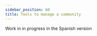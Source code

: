 ```yaml
---
sidebar_position: 60
title: Tools to manage a community
---
```


Work in in progress in the Spanish version